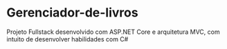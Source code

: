 # Gerenciador-de-livros
Projeto Fullstack desenvolvido com ASP.NET Core e arquitetura MVC, com intuito de desenvolver habilidades com C#
